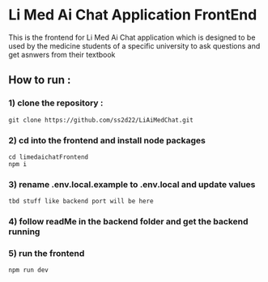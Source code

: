 # Li Med Ai Chat Application FrontEnd

This is the frontend for Li Med Ai Chat application which is designed to be used by the medicine students of a specific university to ask questions and get asnwers from their textbook

## How to run :

### 1) clone the repository :

```
git clone https://github.com/ss2d22/LiAiMedChat.git
```

### 2) cd into the frontend and install node packages

```
cd limedaichatFrontend
npm i
```

### 3) rename .env.local.example to .env.local and update values

```
tbd stuff like backend port will be here
```

### 4) follow readMe in the backend folder and get the backend running

### 5) run the frontend

```
npm run dev
```
